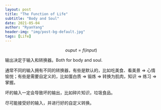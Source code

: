 ```yaml
---
layout: post
title: "The Function of Life"
subtitle: "Body and Soul"
date: 2021-05-04
author: "RyanYang"
header-img: "img/post-bg-default.jpg"
tags: [Life]
---
```


$$
ouput=f(input)
$$

输出决定于输入和转换器。Both for body and soul.

通常不同的输入拥有不同的转换器，有些是默认的，比如吃美食、看美景 => 心情愉悦；有些是需要自定义的，比如蛋白质 => 锻炼 => 转换为肌肉，知识 => 练习 => 掌握。

坏的输入一定会导致坏的输出，比如碎片知识，垃圾食品。

尽可能接受好的输入，并进行好的自定义转换。

